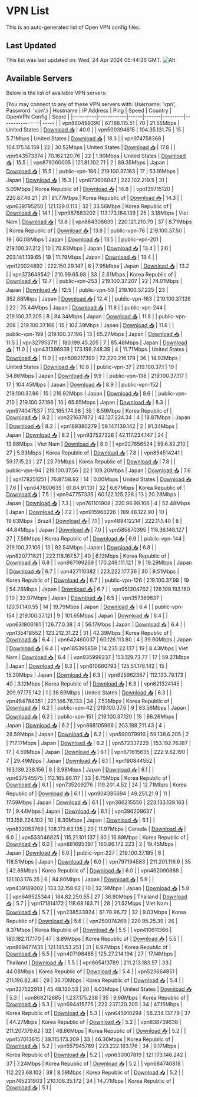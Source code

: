 # VPN List

This is an auto-generated list of Open VPN config files.

## Last Updated

This list was last updated on: Wed, 24 Apr 2024 05:44:36 GMT.
![Alt](https://repobeats.axiom.co/api/embed/186b98318ef1479477931607c1ad7d823f12451f.svg "Repobeats analytics image")

## Available Servers

Below is the list of available VPN servers:

(You may connect to any of these VPN servers with: Username: 'vpn', Password: 'vpn'.)
| Hostname | IP Address | Ping | Speed | Country | OpenVPN Config | Score |
|----------|------------|------|-------|---------|----------------| ----- |
| vpn880499390 | 67.188.115.51 | 70 | 21.55Mbps | United States | [Download 📥](./configs/server_0_US.ovpn) | 40.0 |
| vpn500394615 | 104.35.131.75 | 15 | 5.71Mbps | United States | [Download 📥](./configs/server_1_US.ovpn) | 18.3 |
| vpn974758368 | 104.175.14.159 | 22 | 30.52Mbps | United States | [Download 📥](./configs/server_2_US.ovpn) | 17.8 |
| vpn943573374 | 70.162.120.76 | 22 | 1.90Mbps | United States | [Download 📥](./configs/server_3_US.ovpn) | 15.5 |
| vpn879260005 | 121.81.102.71 | 2 | 89.35Mbps | Japan | [Download 📥](./configs/server_4_JP.ovpn) | 15.5 |
| public-vpn-186 | 219.100.37.163 | 17 | 53.16Mbps | Japan | [Download 📥](./configs/server_5_JP.ovpn) | 15.3 |
| vpn673606047 | 222.102.219.5 | 31 | 5.09Mbps | Korea Republic of | [Download 📥](./configs/server_6_KR.ovpn) | 14.8 |
| vpn139715120 | 220.87.46.21 | 31 | 81.77Mbps | Korea Republic of | [Download 📥](./configs/server_7_KR.ovpn) | 14.3 |
| vpn639795250 | 121.129.0.113 | 32 | 33.56Mbps | Korea Republic of | [Download 📥](./configs/server_8_KR.ovpn) | 14.1 |
| vpn987683202 | 113.173.184.139 | 25 | 3.18Mbps | Viet Nam | [Download 📥](./configs/server_9_VN.ovpn) | 13.8 |
| vpn864308639 | 220.121.210.79 | 37 | 8.71Mbps | Korea Republic of | [Download 📥](./configs/server_10_KR.ovpn) | 13.8 |
| public-vpn-76 | 219.100.37.50 | 19 | 60.08Mbps | Japan | [Download 📥](./configs/server_11_JP.ovpn) | 13.5 |
| public-vpn-201 | 219.100.37.212 | 10 | 70.83Mbps | Japan | [Download 📥](./configs/server_12_JP.ovpn) | 13.4 |
| 2i6 | 203.141.139.65 | 19 | 11.79Mbps | Japan | [Download 📥](./configs/server_13_JP.ovpn) | 13.4 |
| vpn120024892 | 222.150.29.147 | 6 | 7.95Mbps | Japan | [Download 📥](./configs/server_14_JP.ovpn) | 13.2 |
| vpn373649542 | 210.99.65.98 | 33 | 2.81Mbps | Korea Republic of | [Download 📥](./configs/server_15_KR.ovpn) | 12.7 |
| public-vpn-253 | 219.100.37.207 | 22 | 74.01Mbps | Japan | [Download 📥](./configs/server_16_JP.ovpn) | 12.5 |
| public-vpn-53 | 219.100.37.225 | 23 | 352.88Mbps | Japan | [Download 📥](./configs/server_17_JP.ovpn) | 12.4 |
| public-vpn-163 | 219.100.37.126 | 22 | 75.44Mbps | Japan | [Download 📥](./configs/server_18_JP.ovpn) | 11.8 |
| public-vpn-244 | 219.100.37.205 | 8 | 84.34Mbps | Japan | [Download 📥](./configs/server_19_JP.ovpn) | 11.8 |
| public-vpn-208 | 219.100.37.166 | 15 | 102.39Mbps | Japan | [Download 📥](./configs/server_20_JP.ovpn) | 11.6 |
| public-vpn-199 | 219.100.37.196 | 13 | 65.27Mbps | Japan | [Download 📥](./configs/server_21_JP.ovpn) | 11.5 |
| vpn327953711 | 180.199.45.205 | 7 | 85.48Mbps | Japan | [Download 📥](./configs/server_22_JP.ovpn) | 11.0 |
| vpn431396938 | 173.198.248.39 | 4 | 11.71Mbps | United States | [Download 📥](./configs/server_23_US.ovpn) | 11.0 |
| vpn509217399 | 72.220.216.179 | 36 | 14.92Mbps | United States | [Download 📥](./configs/server_24_US.ovpn) | 10.8 |
| public-vpn-37 | 219.100.37.1 | 10 | 54.86Mbps | Japan | [Download 📥](./configs/server_25_JP.ovpn) | 9.9 |
| public-vpn-138 | 219.100.37.117 | 17 | 104.45Mbps | Japan | [Download 📥](./configs/server_26_JP.ovpn) | 8.9 |
| public-vpn-152 | 219.100.37.96 | 15 | 216.92Mbps | Japan | [Download 📥](./configs/server_27_JP.ovpn) | 8.6 |
| public-vpn-210 | 219.100.37.198 | 10 | 65.85Mbps | Japan | [Download 📥](./configs/server_28_JP.ovpn) | 8.3 |
| vpn974047537 | 112.165.174.98 | 35 | 6.59Mbps | Korea Republic of | [Download 📥](./configs/server_29_KR.ovpn) | 8.2 |
| vpn221637872 | 42.127.224.34 | 4 | 18.87Mbps | Japan | [Download 📥](./configs/server_30_JP.ovpn) | 8.2 |
| vpn189380279 | 59.147.139.142 | 2 | 91.34Mbps | Japan | [Download 📥](./configs/server_31_JP.ovpn) | 8.2 |
| vpn937527326 | 42.117.234.147 | 24 | 13.88Mbps | Viet Nam | [Download 📥](./configs/server_32_VN.ovpn) | 8.0 |
| vpn227656524 | 59.6.82.210 | 27 | 5.93Mbps | Korea Republic of | [Download 📥](./configs/server_33_KR.ovpn) | 7.8 |
| vpn854514241 | 59.17.15.23 | 27 | 23.79Mbps | Korea Republic of | [Download 📥](./configs/server_34_KR.ovpn) | 7.8 |
| public-vpn-94 | 219.100.37.56 | 22 | 109.20Mbps | Japan | [Download 📥](./configs/server_35_JP.ovpn) | 7.6 |
| vpn178251251 | 76.87.58.92 | 14 | 0.00Mbps | United States | [Download 📥](./configs/server_36_US.ovpn) | 7.6 |
| vpn647800635 | 61.84.91.131 | 32 | 6.67Mbps | Korea Republic of | [Download 📥](./configs/server_37_KR.ovpn) | 7.5 |
| vpn947757335 | 60.122.125.228 | 13 | 20.28Mbps | Japan | [Download 📥](./configs/server_38_JP.ovpn) | 7.3 |
| vpn761101908 | 220.96.99.106 | 4 | 52.48Mbps | Japan | [Download 📥](./configs/server_39_JP.ovpn) | 7.2 |
| vpn915968226 | 189.48.122.90 | 10 | 19.63Mbps | Brazil | [Download 📥](./configs/server_40_BR.ovpn) | 7.1 |
| vpn488412214 | 222.11.1.40 | 8 | 44.84Mbps | Japan | [Download 📥](./configs/server_41_JP.ovpn) | 7.0 |
| vpn585870395 | 118.36.148.127 | 27 | 7.59Mbps | Korea Republic of | [Download 📥](./configs/server_42_KR.ovpn) | 6.9 |
| public-vpn-144 | 219.100.37.106 | 13 | 92.54Mbps | Japan | [Download 📥](./configs/server_43_JP.ovpn) | 6.8 |
| vpn820771821 | 222.118.167.57 | 40 | 6.13Mbps | Korea Republic of | [Download 📥](./configs/server_44_KR.ovpn) | 6.8 |
| vpn987199269 | 170.249.111.121 | 9 | 19.29Mbps | Japan | [Download 📥](./configs/server_45_JP.ovpn) | 6.7 |
| vpn427110382 | 223.222.177.36 | 30 | 9.51Mbps | Korea Republic of | [Download 📥](./configs/server_46_KR.ovpn) | 6.7 |
| public-vpn-126 | 219.100.37.99 | 19 | 54.28Mbps | Japan | [Download 📥](./configs/server_47_JP.ovpn) | 6.7 |
| vpn951304762 | 126.108.193.160 | 10 | 33.97Mbps | Japan | [Download 📥](./configs/server_48_JP.ovpn) | 6.5 |
| vpn357369837 | 120.51.140.55 | 14 | 19.79Mbps | Japan | [Download 📥](./configs/server_49_JP.ovpn) | 6.4 |
| public-vpn-154 | 219.100.37.121 | 9 | 101.65Mbps | Japan | [Download 📥](./configs/server_50_JP.ovpn) | 6.4 |
| vpn631806181 | 126.77.0.38 | 4 | 56.17Mbps | Japan | [Download 📥](./configs/server_51_JP.ovpn) | 6.4 |
| vpn135418552 | 123.212.31.22 | 31 | 42.39Mbps | Korea Republic of | [Download 📥](./configs/server_52_KR.ovpn) | 6.4 |
| vpn642460037 | 60.126.113.80 | 4 | 39.90Mbps | Japan | [Download 📥](./configs/server_53_JP.ovpn) | 6.4 |
| vpn185395859 | 14.235.22.137 | 19 | 8.43Mbps | Viet Nam | [Download 📥](./configs/server_54_VN.ovpn) | 6.4 |
| vpn935999237 | 153.129.73.77 | 17 | 59.27Mbps | Japan | [Download 📥](./configs/server_55_JP.ovpn) | 6.3 |
| vpn610660793 | 125.51.178.142 | 15 | 15.30Mbps | Japan | [Download 📥](./configs/server_56_JP.ovpn) | 6.3 |
| vpn825962387 | 112.133.79.173 | 40 | 3.12Mbps | Korea Republic of | [Download 📥](./configs/server_57_KR.ovpn) | 6.3 |
| vpn621324145 | 209.97.175.142 | 1 | 38.69Mbps | United States | [Download 📥](./configs/server_58_US.ovpn) | 6.3 |
| vpn484784351 | 221.146.76.133 | 34 | 7.53Mbps | Korea Republic of | [Download 📥](./configs/server_59_KR.ovpn) | 6.2 |
| public-vpn-42 | 219.100.37.6 | 9 | 83.56Mbps | Japan | [Download 📥](./configs/server_60_JP.ovpn) | 6.2 |
| public-vpn-151 | 219.100.37.120 | 15 | 66.26Mbps | Japan | [Download 📥](./configs/server_61_JP.ovpn) | 6.2 |
| vpn868105966 | 203.188.211.43 | 4 | 28.59Mbps | Japan | [Download 📥](./configs/server_62_JP.ovpn) | 6.2 |
| vpn590079916 | 59.138.6.205 | 2 | 717.17Mbps | Japan | [Download 📥](./configs/server_63_JP.ovpn) | 6.2 |
| vpn572337229 | 153.192.76.187 | 17 | 4.59Mbps | Japan | [Download 📥](./configs/server_64_JP.ovpn) | 6.1 |
| vpn671615635 | 222.9.62.190 | 7 | 29.49Mbps | Japan | [Download 📥](./configs/server_65_JP.ovpn) | 6.1 |
| vpn190844552 | 163.139.238.156 | 8 | 3.98Mbps | Japan | [Download 📥](./configs/server_66_JP.ovpn) | 6.1 |
| vpn637545575 | 112.165.86.117 | 33 | 6.75Mbps | Korea Republic of | [Download 📥](./configs/server_67_KR.ovpn) | 6.1 |
| vpn735209276 | 119.201.4.52 | 24 | 12.71Mbps | Korea Republic of | [Download 📥](./configs/server_68_KR.ovpn) | 6.1 |
| vpn904385694 | 49.251.21.9 | 11 | 17.59Mbps | Japan | [Download 📥](./configs/server_69_JP.ovpn) | 6.1 |
| vpn366215556 | 223.133.139.163 | 17 | 9.44Mbps | Japan | [Download 📥](./configs/server_70_JP.ovpn) | 6.1 |
| vpn396209637 | 113.158.224.102 | 10 | 8.30Mbps | Japan | [Download 📥](./configs/server_71_JP.ovpn) | 6.1 |
| vpn832053769 | 108.173.63.135 | 20 | 11.97Mbps | Canada | [Download 📥](./configs/server_72_CA.ovpn) | 6.0 |
| vpn533046825 | 115.21.101.137 | 30 | 16.89Mbps | Korea Republic of | [Download 📥](./configs/server_73_KR.ovpn) | 6.0 |
| vpn881695397 | 160.86.172.223 | 2 | 19.45Mbps | Japan | [Download 📥](./configs/server_74_JP.ovpn) | 6.0 |
| public-vpn-227 | 219.100.37.185 | 8 | 118.51Mbps | Japan | [Download 📥](./configs/server_75_JP.ovpn) | 6.0 |
| vpn797194583 | 211.201.116.9 | 35 | 42.88Mbps | Korea Republic of | [Download 📥](./configs/server_76_KR.ovpn) | 6.0 |
| vpn462090888 | 121.103.176.25 | 6 | 84.80Mbps | Japan | [Download 📥](./configs/server_77_JP.ovpn) | 5.9 |
| vpn439189002 | 133.32.158.62 | 10 | 32.19Mbps | Japan | [Download 📥](./configs/server_78_JP.ovpn) | 5.8 |
| vpn648525344 | 184.82.250.55 | 27 | 36.80Mbps | Thailand | [Download 📥](./configs/server_79_TH.ovpn) | 5.7 |
| vpn171814172 | 118.68.163.71 | 28 | 21.52Mbps | Viet Nam | [Download 📥](./configs/server_80_VN.ovpn) | 5.7 |
| vpn238533924 | 61.78.96.72 | 32 | 9.03Mbps | Korea Republic of | [Download 📥](./configs/server_81_KR.ovpn) | 5.6 |
| vpn250074269 | 220.95.25.39 | 26 | 8.37Mbps | Korea Republic of | [Download 📥](./configs/server_82_KR.ovpn) | 5.5 |
| vpn410611366 | 180.182.117.170 | 47 | 8.89Mbps | Korea Republic of | [Download 📥](./configs/server_83_KR.ovpn) | 5.5 |
| vpn869477435 | 121.141.53.251 | 31 | 8.97Mbps | Korea Republic of | [Download 📥](./configs/server_84_KR.ovpn) | 5.5 |
| vpn407198485 | 125.27.214.194 | 27 | 17.14Mbps | Thailand | [Download 📥](./configs/server_85_TH.ovpn) | 5.5 |
| vpn665413789 | 211.213.183.57 | 33 | 44.08Mbps | Korea Republic of | [Download 📥](./configs/server_86_KR.ovpn) | 5.4 |
| vpn523664851 | 211.196.82.46 | 29 | 36.70Mbps | Korea Republic of | [Download 📥](./configs/server_87_KR.ovpn) | 5.4 |
| vpn327522913 | 45.48.130.53 | 20 | 4.03Mbps | United States | [Download 📥](./configs/server_88_US.ovpn) | 5.3 |
| vpn868212685 | 1.237.175.238 | 35 | 9.66Mbps | Korea Republic of | [Download 📥](./configs/server_89_KR.ovpn) | 5.3 |
| vpn694415775 | 222.237.120.205 | 34 | 47.15Mbps | Korea Republic of | [Download 📥](./configs/server_90_KR.ovpn) | 5.3 |
| vpn645910294 | 58.234.137.79 | 37 | 44.27Mbps | Korea Republic of | [Download 📥](./configs/server_91_KR.ovpn) | 5.2 |
| vpn838739638 | 211.207.179.62 | 32 | 48.66Mbps | Korea Republic of | [Download 📥](./configs/server_92_KR.ovpn) | 5.2 |
| vpn157013615 | 39.115.173.209 | 33 | 46.36Mbps | Korea Republic of | [Download 📥](./configs/server_93_KR.ovpn) | 5.2 |
| vpn557945769 | 223.222.183.176 | 34 | 9.17Mbps | Korea Republic of | [Download 📥](./configs/server_94_KR.ovpn) | 5.2 |
| vpn630007819 | 121.173.146.242 | 37 | 7.24Mbps | Korea Republic of | [Download 📥](./configs/server_95_KR.ovpn) | 5.2 |
| vpn684740818 | 112.223.68.102 | 38 | 8.59Mbps | Korea Republic of | [Download 📥](./configs/server_96_KR.ovpn) | 5.2 |
| vpn745231903 | 210.106.35.172 | 34 | 14.77Mbps | Korea Republic of | [Download 📥](./configs/server_97_KR.ovpn) | 5.1 |
